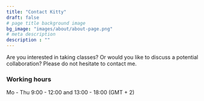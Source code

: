 ```yaml
---
title: "Contact Kitty"
draft: false
# page title background image
bg_image: "images/about/about-page.png"
# meta description
description : ""
---
```


Are you interested in taking classes? Or would you like to discuss a potential collaboration? Please do not hesitate to contact me. 

### Working hours
Mo - Thu 9:00 - 12:00 and 13:00 - 18:00 (GMT + 2)

